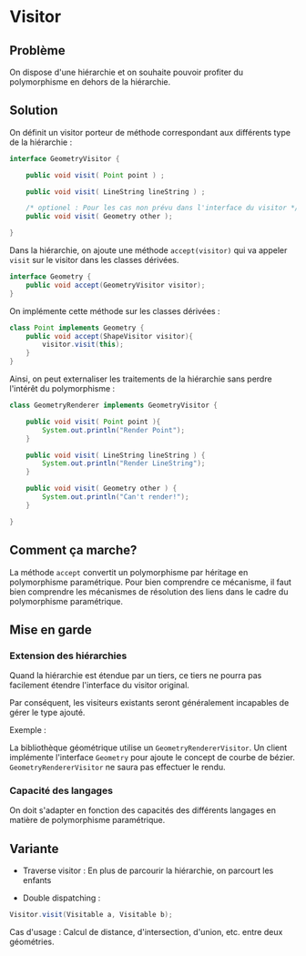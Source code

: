 # Visitor

## Problème

On dispose d'une hiérarchie et on souhaite pouvoir profiter du polymorphisme en dehors de la hiérarchie.

## Solution

On définit un visitor porteur de méthode correspondant aux différents
type de la hiérarchie :

```java
interface GeometryVisitor {

    public void visit( Point point ) ;

    public void visit( LineString lineString ) ;

    /* optionel : Pour les cas non prévu dans l'interface du visitor */
    public void visit( Geometry other );

}
```

Dans la hiérarchie, on ajoute une méthode `accept(visitor)` qui va appeler
`visit` sur le visitor dans les classes dérivées.

```java
interface Geometry {
    public void accept(GeometryVisitor visitor);
}
```

On implémente cette méthode sur les classes dérivées :

```java
class Point implements Geometry {
    public void accept(ShapeVisitor visitor){
        visitor.visit(this);
    }
}
```

Ainsi, on peut externaliser les traitements de la hiérarchie sans
perdre l'intérêt du polymorphisme :

```java
class GeometryRenderer implements GeometryVisitor {

    public void visit( Point point ){
        System.out.println("Render Point");
    }

    public void visit( LineString lineString ) {
        System.out.println("Render LineString");
    }

    public void visit( Geometry other ) {
        System.out.println("Can't render!");
    }

}
```

## Comment ça marche?

La méthode `accept` convertit un polymorphisme par héritage en polymorphisme
paramétrique. Pour bien comprendre ce mécanisme, il faut bien comprendre
les mécanismes de résolution des liens dans le cadre du polymorphisme paramétrique.


## Mise en garde

### Extension des hiérarchies

Quand la hiérarchie est étendue par un tiers, ce tiers ne pourra pas facilement
étendre l'interface du visitor original.

Par conséquent, les visiteurs existants seront généralement incapables de gérer 
le type ajouté.

Exemple :

La bibliothèque géométrique utilise un `GeometryRendererVisitor`. Un
client implémente l'interface `Geometry` pour ajoute le concept de courbe 
de bézier. `GeometryRendererVisitor` ne saura pas effectuer le rendu.

### Capacité des langages

On doit s'adapter en fonction des capacités des différents langages en
matière de polymorphisme paramétrique.

## Variante

* Traverse visitor : En plus de parcourir la hiérarchie, on parcourt les enfants

* Double dispatching :

```java
Visitor.visit(Visitable a, Visitable b);
```

Cas d'usage : Calcul de distance, d'intersection, d'union, etc. entre deux géométries.



